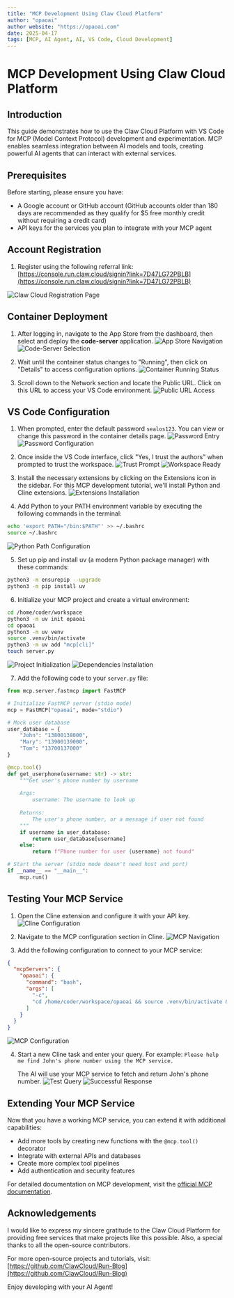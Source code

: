 ```yaml
---
title: "MCP Development Using Claw Cloud Platform"
author: "opaoai"
author website: "https://opaoai.com"
date: 2025-04-17
tags: [MCP, AI Agent, AI, VS Code, Cloud Development]
---
```


# MCP Development Using Claw Cloud Platform

## Introduction

This guide demonstrates how to use the Claw Cloud Platform with VS Code for MCP (Model Context Protocol) development and experimentation. MCP enables seamless integration between AI models and tools, creating powerful AI agents that can interact with external services.

## Prerequisites

Before starting, please ensure you have:

- A Google account or GitHub account (GitHub accounts older than 180 days are recommended as they qualify for $5 free monthly credit without requiring a credit card)
- API keys for the services you plan to integrate with your MCP agent

## Account Registration

1. Register using the following referral link:
   [https://console.run.claw.cloud/signin?link=7D47LG72PBLB](https://console.run.claw.cloud/signin?link=7D47LG72PBLB)

![Claw Cloud Registration Page](./assets/image-lckC.png)

## Container Deployment

1. After logging in, navigate to the App Store from the dashboard, then select and deploy the **code-server** application.
![App Store Navigation](./assets/image.png)
![Code-Server Selection](./assets/image-1.png)

2. Wait until the container status changes to "Running", then click on "Details" to access configuration options.
![Container Running Status](./assets/image-2.png)

3. Scroll down to the Network section and locate the Public URL. Click on this URL to access your VS Code environment.
![Public URL Access](./assets/image-3.png)

## VS Code Configuration

1. When prompted, enter the default password `sealos123`. You can view or change this password in the container details page.
![Password Entry](./assets/image-5.png)
![Password Configuration](./assets/image-4.png)

2. Once inside the VS Code interface, click "Yes, I trust the authors" when prompted to trust the workspace.
![Trust Prompt](./assets/image-6.png)
![Workspace Ready](./assets/image-7.png)

3. Install the necessary extensions by clicking on the Extensions icon in the sidebar. For this MCP development tutorial, we'll install Python and Cline extensions.
![Extensions Installation](./assets/image-8.png)

4. Add Python to your PATH environment variable by executing the following commands in the terminal:
```bash
echo 'export PATH="/bin:$PATH"' >> ~/.bashrc
source ~/.bashrc
```
![Python Path Configuration](./assets/image-11.png)

5. Set up pip and install uv (a modern Python package manager) with these commands:
```bash
python3 -m ensurepip --upgrade
python3 -m pip install uv
```

6. Initialize your MCP project and create a virtual environment:
```bash
cd /home/coder/workspace
python3 -m uv init opaoai
cd opaoai
python3 -m uv venv
source .venv/bin/activate
python3 -m uv add "mcp[cli]"
touch server.py
```
![Project Initialization](./assets/image-12.png)
![Dependencies Installation](./assets/image-13.png)

7. Add the following code to your `server.py` file:
```python
from mcp.server.fastmcp import FastMCP

# Initialize FastMCP server (stdio mode)
mcp = FastMCP("opaoai", mode="stdio")

# Mock user database
user_database = {
    "John": "13800138000",
    "Mary": "13900139000",
    "Tom": "13700137000"
}

@mcp.tool()
def get_userphone(username: str) -> str:
    """Get user's phone number by username
    
    Args:
        username: The username to look up
        
    Returns:
        The user's phone number, or a message if user not found
    """
    if username in user_database:
        return user_database[username]
    else:
        return f"Phone number for user {username} not found"

# Start the server (stdio mode doesn't need host and port)
if __name__ == "__main__":
    mcp.run()
```

## Testing Your MCP Service

1. Open the Cline extension and configure it with your API key.
![Cline Configuration](./assets/image-14.png)

2. Navigate to the MCP configuration section in Cline.
![MCP Navigation](./assets/image-15.png)

3. Add the following configuration to connect to your MCP service:
```json
{
  "mcpServers": {
    "opaoai": {
      "command": "bash",
      "args": [
        "-c",
        "cd /home/coder/workspace/opaoai && source .venv/bin/activate && python3 server.py"
      ]
    }
  }
}
```
![MCP Configuration](./assets/image-16.png)

4. Start a new Cline task and enter your query. For example:
   `Please help me find John's phone number using the MCP service.`

   The AI will use your MCP service to fetch and return John's phone number.
![Test Query](./assets/image-17.png)
![Successful Response](./assets/image-18.png)

## Extending Your MCP Service

Now that you have a working MCP service, you can extend it with additional capabilities:

- Add more tools by creating new functions with the `@mcp.tool()` decorator
- Integrate with external APIs and databases
- Create more complex tool pipelines
- Add authentication and security features

For detailed documentation on MCP development, visit the [official MCP documentation](https://modelcontextprotocol.io/introduction).

## Acknowledgements

I would like to express my sincere gratitude to the Claw Cloud Platform for providing free services that make projects like this possible. Also, a special thanks to all the open-source contributors.

For more open-source projects and tutorials, visit: [https://github.com/ClawCloud/Run-Blog](https://github.com/ClawCloud/Run-Blog)

Enjoy developing with your AI Agent!